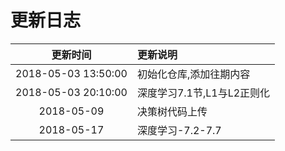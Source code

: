# 更新日志

|更新时间|更新说明|
|:-:|:--|
|2018-05-03 13:50:00|初始化仓库,添加往期内容|
|2018-05-03 20:10:00|深度学习7.1节,L1与L2正则化|
|2018-05-09|决策树代码上传|
|2018-05-17|深度学习-7.2-7.7|
